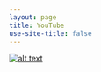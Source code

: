 ```yaml
---
layout: page
title: YouTube
use-site-title: false
---
```


[![alt text](http://example.com/exampl.png)](http://example.com/link "title")
